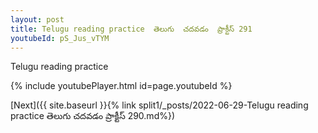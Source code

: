 ```yaml
---
layout: post
title: Telugu reading practice  తెలుగు  చదవడం  ప్రాక్టీస్ 291
youtubeId: pS_Jus_vTYM
---
```

 
 
Telugu reading practice
 
 
 
 
 


{% include youtubePlayer.html id=page.youtubeId %}
 
[Next]({{ site.baseurl }}{% link  split1/_posts/2022-06-29-Telugu reading practice  తెలుగు  చదవడం  ప్రాక్టీస్ 290.md%})
 
